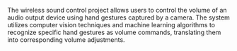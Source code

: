 The wireless sound control project allows users to control the volume of an audio output device using hand gestures captured by a camera. The system utilizes computer vision techniques and machine learning algorithms to recognize specific hand gestures as volume commands, translating them into corresponding volume adjustments.
